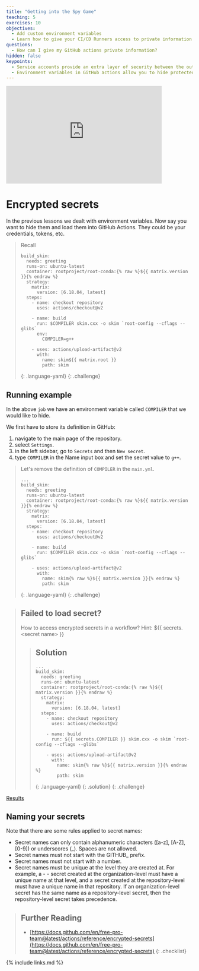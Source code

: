 ```yaml
---
title: "Getting into the Spy Game"
teaching: 5
exercises: 10
objectives:
  - Add custom environment variables
  - Learn how to give your CI/CD Runners access to private information
questions:
  - How can I give my GitHub actions private information?
hidden: false
keypoints:
  - Service accounts provide an extra layer of security between the outside world and your account
  - Environment variables in GitHub actions allow you to hide protected information from others who can see your code
---
```

<iframe width="420" height="263" src="https://www.youtube.com/embed/XNhi1dw6jxI?list=PLKZ9c4ONm-VmmTObyNWpz4hB3Hgx8ZWSb" frameborder="0" allow="accelerometer; autoplay; encrypted-media; gyroscope; picture-in-picture" allowfullscreen></iframe>



# Encrypted secrets

In the previous lessons we dealt with environment variables. Now say you want to hide them and load them into GitHub Actions. They could be your credentials, tokens, etc. 

> Recall
>
> ~~~
> build_skim:
>   needs: greeting
>   runs-on: ubuntu-latest
>   container: rootproject/root-conda:{% raw %}${{ matrix.version }}{% endraw %}
>   strategy:
>     matrix:
>       version: [6.18.04, latest]
>   steps:
>     - name: checkout repository
>       uses: actions/checkout@v2
>
>     - name: build
>       run: $COMPILER skim.cxx -o skim `root-config --cflags --glibs`
>       env:
>         COMPILER=g++
>
>     - uses: actions/upload-artifact@v2
>       with:
>         name: skim${{ matrix.root }}
>         path: skim
> ~~~
> {: .language-yaml}
{: .challenge}

## Running example

In the above `job` we have an environment variable called `COMPILER` that we would like to hide.

We first have to store its definition in GitHub:

1. navigate to the main page of the repository.
2. select `Settings`.
3. in the left sidebar, go to `Secrets` and then `New secret`.
4. type `COMPILER` in the Name input box and set the secret value to `g++`. 

> Let's remove the definition of `COMPILER` in the `main.yml`. 
>
> ~~~
> ...
> build_skim:
>   needs: greeting
>   runs-on: ubuntu-latest
>   container: rootproject/root-conda:{% raw %}${{ matrix.version }}{% endraw %}
>   strategy:
>     matrix:
>       version: [6.18.04, latest]
>   steps:
>     - name: checkout repository
>       uses: actions/checkout@v2
>
>     - name: build
>       run: $COMPILER skim.cxx -o skim `root-config --cflags --glibs`
>
>     - uses: actions/upload-artifact@v2
>       with:
>         name: skim{% raw %}${{ matrix.version }}{% endraw %}
>         path: skim
> ~~~
> {: .language-yaml}
{: .challenge}


> ## Failed to load secret?
> 
> How to access encrypted secrets in a workflow?
> Hint: $\{\{ secrets.\<secret name\> \}\}
>
> > ## Solution
> > ~~~
> > ...
> > build_skim:
> >   needs: greeting
> >   runs-on: ubuntu-latest
> >   container: rootproject/root-conda:{% raw %}${{ matrix.version }}{% endraw %}
> >   strategy:
> >     matrix:
> >       version: [6.18.04, latest]
> >   steps:
> >     - name: checkout repository
> >       uses: actions/checkout@v2
> >
> >     - name: build
> >       run: ${{ secrets.COMPILER }} skim.cxx -o skim `root-config --cflags --glibs`
> >
> >     - uses: actions/upload-artifact@v2
> >       with:
> >         name: skim{% raw %}${{ matrix.version }}{% endraw %}
> >         path: skim
> > ~~~
> > {: .language-yaml}
> {: .solution}
{: .challenge}


[Results]({{site.baseurl}}/fig/actions_secret_variable.png)


## Naming your secrets

Note that there are some rules applied to secret names:

- Secret names can only contain alphanumeric characters ([a-z], [A-Z], [0-9]) or underscores (_). Spaces are not allowed.
- Secret names must not start with the GITHUB_ prefix.
- Secret names must not start with a number.
- Secret names must be unique at the level they are created at. For example, a - - secret created at the organization-level must have a unique name at that level, and a secret created at the repository-level must have a unique name in that repository. If an organization-level secret has the same name as a repository-level secret, then the repository-level secret takes precedence.


> ## Further Reading
> - [https://docs.github.com/en/free-pro-team@latest/actions/reference/encrypted-secrets](https://docs.github.com/en/free-pro-team@latest/actions/reference/encrypted-secrets)
{: .checklist}

{% include links.md %}
